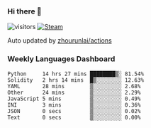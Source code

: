 ### Hi there 👋

![visitors](https://visitor-badge.glitch.me/badge?page_id=zhourunlai)
[![Steam](https://img.shields.io/badge/dynamic/json?label=Steam&query=%24.data.totalSubs&url=https%3A%2F%2Fapi.spencerwoo.com%2Fsubstats%2F%3Fsource%3DsteamGames%26queryKey%3D76561198285156854&suffix=%20Games&logo=steam&labelColor=134375&color=0b1a37&longCache=true)](http://steamcommunity.com/profiles/76561198285156854)

Auto updated by <a href="https://github.com/zhourunlai/zhourunlai/actions" target="_blank">zhourunlai/actions</a>

### Weekly Languages Dashboard

<!--PART:wakatime-->
```text
Python     14 hrs 27 mins ████████▒░ 81.54%
Solidity   2 hrs 14 mins  █▒░░░░░░░░ 12.63%
YAML       28 mins        ▒░░░░░░░░░ 2.68%
Other      24 mins        ▒░░░░░░░░░ 2.29%
JavaScript 5 mins         ▒░░░░░░░░░ 0.49%
INI        3 mins         ▒░░░░░░░░░ 0.36%
JSON       0 secs         ▒░░░░░░░░░ 0.02%
Text       0 secs         ▒░░░░░░░░░ 0.00%
```
<!--PART:wakatime-->
